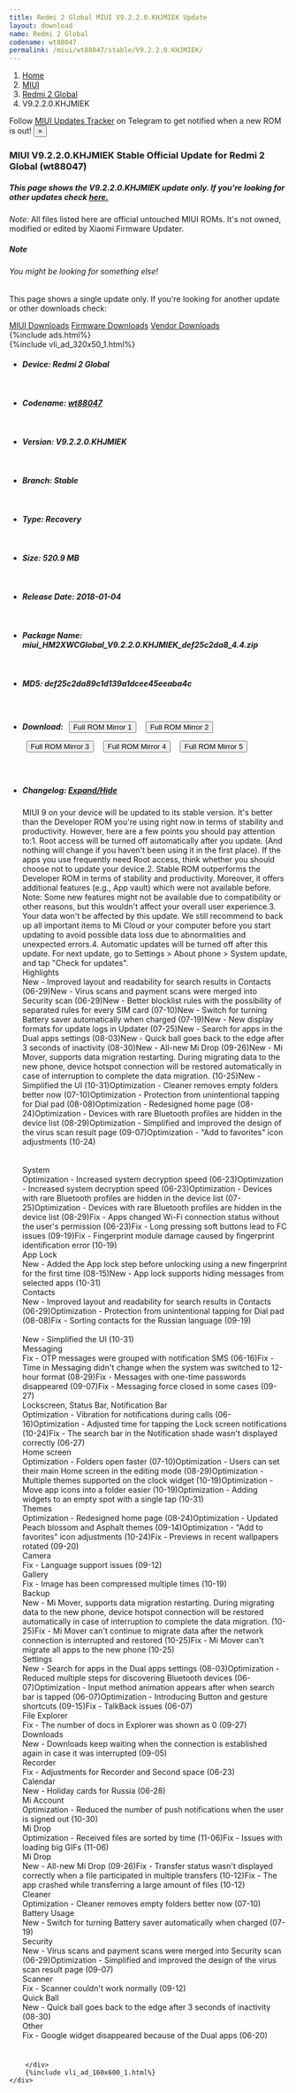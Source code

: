```yaml
---
title: Redmi 2 Global MIUI V9.2.2.0.KHJMIEK Update
layout: download
name: Redmi 2 Global
codename: wt88047
permalink: /miui/wt88047/stable/V9.2.2.0.KHJMIEK/
---
```

<nav aria-label="breadcrumb">
    <ol class="breadcrumb">
        <li class="breadcrumb-item"><a href="/">Home</a></li>
        <li class="breadcrumb-item"><a href="/miui/">MIUI</a></li>
        <li class="breadcrumb-item"><a href="/miui/wt88047/">Redmi 2 Global</a></li>
        <li class="breadcrumb-item active" aria-current="page">V9.2.2.0.KHJMIEK</li>
    </ol>
</nav>
<div class="alert alert-primary alert-dismissible fade show" role="alert">
    Follow <a href="https://t.me/MIUIUpdatesTracker" class="alert-link">MIUI Updates Tracker</a> on Telegram to get
    notified when a new ROM is out!
    <button type="button" class="close" data-dismiss="alert" aria-label="Close">
        <span aria-hidden="true">&times;</span>
    </button>
</div>
<div class="col-12 mx-auto">
    <h3 class="title bg-light p-2 rounded">MIUI V9.2.2.0.KHJMIEK Stable Official Update for Redmi 2 Global (wt88047)</h3>
    <h5>This page shows the V9.2.2.0.KHJMIEK update only. If you're looking for other updates check
        <a href="/miui/wt88047/">here.</a></h5>
    <p><i>Note: </i>All files listed here are official untouched MIUI ROMs.
        It's not owned, modified or edited by Xiaomi Firmware Updater.</p>
    <div class="card">
        <div class="card-body">
            <h5 class="card-title">Note</h5>
            <h6 class="card-subtitle mb-2 text-muted">You might be looking for something else!</h6>
            <p class="card-text">This page shows a single update only.
                If you're looking for another update or other downloads check:</p>
            <a href="/miui/" class="card-link">MIUI Downloads</a>
            <a href="/firmware/" class="card-link">Firmware Downloads</a>
            <a href="/vendor/" class="card-link">Vendor Downloads</a>
        </div>
    </div>
    {%include ads.html%}
    <div class="row justify-content-center">
        <div class="col-10" id="downloads">
                    <div class="card card-body">
            {%include vli_ad_320x50_1.html%}
            <ul class="list-unstyled">
                <li style="padding-bottom: 10px;">
                    <h5><b>Device: </b>Redmi 2 Global</h5>
                </li>
                <li style="padding-bottom: 10px;">
                    <h5><b>Codename: </b> <a href="/miui/wt88047/" target="_blank">wt88047</a> </h5>
                </li>
                <li style="padding-bottom: 10px;">
                    <h5><b>Version: </b>V9.2.2.0.KHJMIEK</h5>
                </li>
                <li style="padding-bottom: 10px;">
                    <h5><b>Branch: </b>Stable</h5>
                </li>
                <li style="padding-bottom: 10px;">
                    <h5><b>Type: </b>Recovery</h5>
                </li>
                <li style="padding-bottom: 10px;">
                    <h5><b>Size: </b>520.9 MB</h5>
                </li>
                <li style="padding-bottom: 10px;">
                    <h5><b>Release Date: </b>2018-01-04</h5>
                </li>
                <li style="padding-bottom: 10px;">
                    <h5><b>Package Name: </b><span id="filename" class="text-dark">miui_HM2XWCGlobal_V9.2.2.0.KHJMIEK_def25c2da8_4.4.zip</span></h5>
                </li>
                <li style="padding-bottom: 10px;">
                    <h5><b>MD5: </b><span id="md5" class="text-muted">def25c2da89c1d139a1dcee45eeaba4c</span></h5>
                </li>
                <li style="padding-bottom: 10px;">
                    <h5><b>Download: </b> <button type="button" id="download" class="btn btn-primary" style="margin: 7px;" onclick="window.open('https://cdnorg.d.miui.com/V9.2.2.0.KHJMIEK/miui_HM2XWCGlobal_V9.2.2.0.KHJMIEK_def25c2da8_4.4.zip', '_blank');"><i class="fa fa-download"></i> Full ROM Mirror 1</button> <button type="button" id="download" class="btn btn-primary" style="margin: 7px;" onclick="window.open('https://bkt-sgp-miui-ota-update-alisgp.oss-ap-southeast-1.aliyuncs.com/V9.2.2.0.KHJMIEK/miui_HM2XWCGlobal_V9.2.2.0.KHJMIEK_def25c2da8_4.4.zip', '_blank');"><i class="fa fa-download"></i> Full ROM Mirror 2</button> <button type="button" id="download" class="btn btn-primary" style="margin: 7px;" onclick="window.open('https://bn.d.miui.com/V9.2.2.0.KHJMIEK/miui_HM2XWCGlobal_V9.2.2.0.KHJMIEK_def25c2da8_4.4.zip', '_blank');"><i class="fa fa-download"></i> Full ROM Mirror 3</button> <button type="button" id="download" class="btn btn-primary" style="margin: 7px;" onclick="window.open('https://bigota.d.miui.com/V9.2.2.0.KHJMIEK/miui_HM2XWCGlobal_V9.2.2.0.KHJMIEK_def25c2da8_4.4.zip', '_blank');"><i class="fa fa-download"></i> Full ROM Mirror 4</button> <button type="button" id="download" class="btn btn-primary" style="margin: 7px;" onclick="window.open('https://hugeota.d.miui.com/V9.2.2.0.KHJMIEK/miui_HM2XWCGlobal_V9.2.2.0.KHJMIEK_def25c2da8_4.4.zip', '_blank');"><i class="fa fa-download"></i> Full ROM Mirror 5</button></h5>
                </li>
                <li style="padding-bottom: 10px;">
                    <h5><b>Changelog: </b><a href="#wt88047_1_changelog" data-toggle="collapse" role="button"
                            aria-expanded="false" aria-controls="wt88047_1_changelog"> <i class="fa fa-arrow-down"
                                aria-hidden="true"></i> Expand/Hide</a></h5>
                    <div class="collapse" id="wt88047_1_changelog">
                        <p id="changelog_text">MIUI 9 on your device will be updated to its stable version. It's better than the Developer ROM you're using right now in terms of stability and productivity. However, here are a few points you should pay attention to:1. Root access will be turned off automatically after you update. (And nothing will change if you haven't been using it in the first place). If the apps you use frequently need Root access, think whether you should choose not to update your device.2. Stable ROM outperforms the Developer ROM in terms of stability and productivity. Moreover, it offers additional features (e.g., App vault) which were not available before. Note: Some new features might not be available due to compatibility or other reasons, but this wouldn't affect your overall user experience.3. Your data won't be affected by this update. We still recommend to back up all important items to Mi Cloud or your computer before you start updating to avoid possible data loss due to abnormalities and unexpected errors.4. Automatic updates will be turned off after this update. For next update, go to Settings > About phone > System update, and tap "Check for updates". <br>Highlights <br>New - Improved layout and readability for search results in Contacts (06-29)New - Virus scans and payment scans were merged into Security scan (06-29)New - Better blocklist rules with the possibility of separated rules for every SIM card (07-10)New - Switch for turning Battery saver automatically when charged (07-19)New - New display formats for update logs in Updater (07-25)New - Search for apps in the Dual apps settings (08-03)New - Quick ball goes back to the edge after 3 seconds of inactivity (08-30)New - All-new Mi Drop (09-26)New - Mi Mover, supports data migration restarting. During migrating data to the new phone, device hotspot connection will be restored automatically in case of interruption to complete the data migration. (10-25)New - Simplified the UI (10-31)Optimization - Cleaner removes empty folders better now (07-10)Optimization - Protection from unintentional tapping for Dial pad (08-08)Optimization - Redesigned home page (08-24)Optimization - Devices with rare Bluetooth profiles are hidden in the device list (08-29)Optimization - Simplified and improved the design of the virus scan result page (09-07)Optimization - "Add to favorites" icon adjustments (10-24) <br><br><br>System <br>Optimization - Increased system decryption speed (06-23)Optimization - Increased system decryption speed (06-23)Optimization - Devices with rare Bluetooth profiles are hidden in the device list (07-25)Optimization - Devices with rare Bluetooth profiles are hidden in the device list (08-29)Fix - Apps changed Wi-Fi connection status without the user's permission (06-23)Fix - Long pressing soft buttons lead to FC issues (09-19)Fix - Fingerprint module damage caused by fingerprint identification error (10-19) <br>App Lock <br>New - Added the App lock step before unlocking using a new fingerprint for the first time (08-15)New - App lock supports hiding messages from selected apps (10-31) <br>Contacts <br>New - Improved layout and readability for search results in Contacts (06-29)Optimization - Protection from unintentional tapping for Dial pad (08-08)Fix - Sorting contacts for the Russian language (09-19) <br> <br>New - Simplified the UI (10-31) <br>Messaging <br>Fix - OTP messages were grouped with notification SMS (06-16)Fix - Time in Messaging didn't change when the system was switched to 12-hour format (08-29)Fix - Messages with one-time passwords disappeared (09-07)Fix - Messaging force closed in some cases (09-27) <br>Lockscreen, Status Bar, Notification Bar <br>Optimization - Vibration for notifications during calls (06-16)Optimization - Adjusted time for tapping the Lock screen notifications (10-24)Fix - The search bar in the Notification shade wasn't displayed correctly (06-27) <br>Home screen <br>Optimization - Folders open faster (07-10)Optimization - Users can set their main Home screen in the editing mode (08-29)Optimization - Multiple themes supported on the clock widget (10-19)Optimization - Move app icons into a folder easier (10-19)Optimization - Adding widgets to an empty spot with a single tap (10-31) <br>Themes <br>Optimization - Redesigned home page (08-24)Optimization - Updated Peach blossom and Asphalt themes (09-14)Optimization - "Add to favorites" icon adjustments (10-24)Fix - Previews in recent wallpapers rotated (09-20) <br>Camera <br>Fix - Language support issues (09-12) <br>Gallery <br>Fix - Image has been compressed multiple times (10-19) <br>Backup <br>New - Mi Mover, supports data migration restarting. During migrating data to the new phone, device hotspot connection will be restored automatically in case of interruption to complete the data migration. (10-25)Fix - Mi Mover can't continue to migrate data after the network connection is interrupted and restored (10-25)Fix - Mi Mover can't migrate all apps to the new phone (10-25) <br>Settings <br>New - Search for apps in the Dual apps settings (08-03)Optimization - Reduced multiple steps for discovering Bluetooth devices (06-07)Optimization - Input method animation appears after when search bar is tapped (06-07)Optimization - Introducing Button and gesture shortcuts (09-15)Fix - TalkBack issues (06-07) <br>File Explorer <br>Fix - The number of docs in Explorer was shown as 0 (09-27) <br>Downloads <br>New - Downloads keep waiting when the connection is established again in case it was interrupted (09-05) <br>Recorder <br>Fix - Adjustments for Recorder and Second space (06-23) <br>Calendar <br>New - Holiday cards for Russia (06-28) <br>Mi Account <br>Optimization - Reduced the number of push notifications when the user is signed out (10-30) <br>Mi Drop <br>Optimization - Received files are sorted by time (11-06)Fix - Issues with loading big GIFs (11-06) <br>Mi Drop <br>New - All-new Mi Drop (09-26)Fix - Transfer status wasn't displayed correctly when a file participated in multiple transfers (10-12)Fix - The app crashed while transferring a large amount of files (10-12) <br>Cleaner <br>Optimization - Cleaner removes empty folders better now (07-10) <br>Battery Usage <br>New - Switch for turning Battery saver automatically when charged (07-19) <br>Security <br>New - Virus scans and payment scans were merged into Security scan (06-29)Optimization - Simplified and improved the design of the virus scan result page (09-07) <br>Scanner <br>Fix - Scanner couldn't work normally (09-12) <br>Quick Ball <br>New - Quick ball goes back to the edge after 3 seconds of inactivity (08-30) <br>Other <br>Fix - Google widget disappeared because of the Dual apps (06-20)</p>
                    </div>
                </li>
            </ul>
        </div>

        </div>
        {%include vli_ad_160x600_1.html%}
    </div>
</div>
